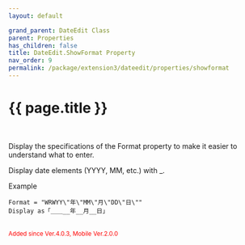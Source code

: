 ```yaml
---
layout: default

grand_parent: DateEdit Class
parent: Properties
has_children: false
title: DateEdit.ShowFormat Property
nav_order: 9
permalink: /package/extension3/dateedit/properties/showformat
---
```

# {{ page.title }}
<br>

Display the specifications of the Format property to make it easier to understand what to enter.

Display date elements (YYYY, MM, etc.) with _.

Example
```
Format = "WRWYY\"年\"MM\"月\"DD\"日\""
Display as「＿＿__年__月__日」
```

<br><small><span style="color:red">Added since Ver.4.0.3, Mobile Ver.2.0.0</span></small>